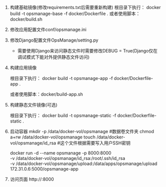 

1. 构建基础镜像(修改requirements.txt后需要重新构建)
   根目录下执行：
   docker build -t opsmanage-base  -f docker/Dockerfile .
   或者使用脚本：docker/build.sh

2. 修改应用配置文件conf/opsmanage.ini

3. 修改Django配置文件OpsManage/setting.py

    - 需要使用Django来访问静态文件时需要修改DEBUG = True(Django仅在调试模式下能对外提供静态文件访问)

4. 构建应用镜像

   根目录下执行：
   docker build -t opsmanage-app -f docker/Dockerfile-app .

   或者使用脚本：docker/build-app.sh

5. 构建静态文件镜像(可选)

    根目录下执行：
    docker build -t opsmanage-static -f docker/Dockerfile-static .

6. 启动容器
   mkdir -p /data/docker-vol/opsmanage   #数据卷文件夹
   chmod a+rw /data/docker-vol/opsmanage
   touch /data/docker-vol/opsmanage/id_rsa   #这个文件根据需要写入用户SSH密钥

   docker run -d --name opsmanage -p 8000:8000 \
   -v /data/docker-vol/opsmanage/id_rsa:/root/.ssh/id_rsa \
   -v /data/docker-vol/opsmanage/upload:/data/apps/opsmanage/upload \
   172.31.0.6:5000/opsmanage-app

7. 访问页面
    http://<ip>:8000

    


